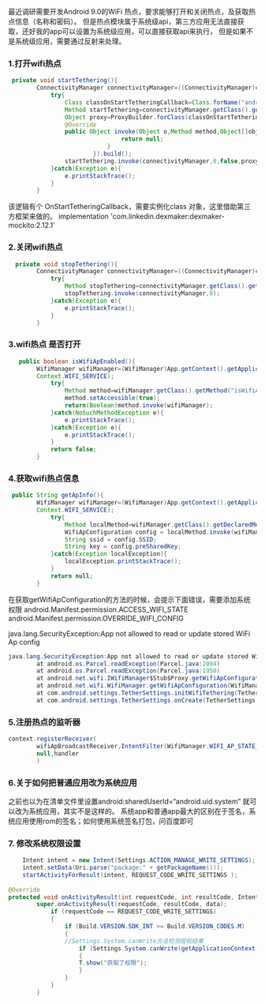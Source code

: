 最近调研需要开发Android 9.0的WiFi 热点，要求能够打开和关闭热点，及获取热点信息（名称和密码）。
但是热点模块属于系统级api，第三方应用无法直接获取，还好我的app可以设置为系统级应用，可以直接获取api来执行，
但是如果不是系统级应用，需要通过反射来处理。

### 1.打开wifi热点

```java
 private void startTethering(){
        ConnectivityManager connectivityManager=((ConnectivityManager)context.getSystemService(CONNECTIVITY_SERVICE));
            try{
                Class classOnStartTetheringCallback=Class.forName("android.net.ConnectivityManager$OnStartTetheringCallback");
                Method startTethering=connectivityManager.getClass().getDeclaredMethod("startTethering",int.class,boolean.class,classOnStartTetheringCallback);
                Object proxy=ProxyBuilder.forClass(classOnStartTetheringCallback).handler(new InvocationHandler(){
                @Override
                public Object invoke(Object o,Method method,Object[]objects)throws Throwable{
                                return null;
                            }
                        }).build();
                startTethering.invoke(connectivityManager,0,false,proxy);
            }catch(Exception e){
                e.printStackTrace();
            }
        }
```

该逻辑有个 OnStartTetheringCallback，需要实例化class 对象，这里借助第三方框架来做的。
implementation 'com.linkedin.dexmaker:dexmaker-mockito:2.12.1'

### 2.关闭wifi热点

```java
  private void stopTethering(){
        ConnectivityManager connectivityManager=((ConnectivityManager)context.getSystemService(CONNECTIVITY_SERVICE));
            try{
                Method stopTethering=connectivityManager.getClass().getDeclaredMethod("stopTethering",int.class);
                stopTethering.invoke(connectivityManager,0);
            }catch(Exception e){
                e.printStackTrace();
            }
        }
```
### 3.wifi热点 是否打开

```java
   public boolean isWifiApEnabled(){
        WifiManager wifiManager=(WifiManager)App.getContext().getApplicationContext().getSystemService(
        Context.WIFI_SERVICE);
            try{
                Method method=wifiManager.getClass().getMethod("isWifiApEnabled");
                method.setAccessible(true);
                return(Boolean)method.invoke(wifiManager);
            }catch(NoSuchMethodException e){
                e.printStackTrace();
            }catch(Exception e){
                e.printStackTrace();
            }
            return false;
        }
```

### 4.获取wifi热点信息

```java
 public String getApInfo(){
        WifiManager wifiManager=(WifiManager)App.getContext().getApplicationContext().getSystemService(
        Context.WIFI_SERVICE);
            try{
                Method localMethod=wifiManager.getClass().getDeclaredMethod("getWifiApConfiguration",new Class[0]);
                WifiApConfiguration config = localMethod.invoke(wifiManager);
                String ssid = config.SSID;
                String key = config.preSharedKey;
            }catch(Exception localException){
                localException.printStackTrace();
            }
            return null;
        }
```

在获取getWifiApConfiguration的方法的时候，会提示下面错误，需要添加系统权限
android.Manifest.permission.ACCESS_WIFI_STATE
android.Manifest.permission.OVERRIDE_WIFI_CONFIG

java.lang.SecurityException:App not allowed to read or update stored WiFi Ap config
```java
java.lang.SecurityException:App not allowed to read or update stored WiFi Ap config(uid=1000)
        at android.os.Parcel.readException(Parcel.java:2004)
        at android.os.Parcel.readException(Parcel.java:1950)
        at android.net.wifi.IWifiManager$Stub$Proxy.getWifiApConfiguration(IWifiManager.java:1769)
        at android.net.wifi.WifiManager.getWifiApConfiguration(WifiManager.java:2221)
        at com.android.settings.TetherSettings.initWifiTethering(TetherSettings.java:205)
        at com.android.settings.TetherSettings.onCreate(TetherSettings.java:171)
```

### 5.注册热点的监听器

```java
context.registerReceiver(
        wifiApBroadcastReceiver,IntentFilter(WifiManager.WIFI_AP_STATE_CHANGED_ACTION),
        null,handler
        )
```
### 6.关于如何把普通应用改为系统应用
之前也以为在清单文件里设置android:sharedUserId=“android.uid.system” 就可以改为系统应用，其实不是这样的。
系统app和普通app最大的区别在于签名，系统应用使用rom的签名；如何使用系统签名打包，问百度即可

### 7. 修改系统权限设置

```java
    Intent intent = new Intent(Settings.ACTION_MANAGE_WRITE_SETTINGS);
    intent.setData(Uri.parse("package:" + getPackageName()));
    startActivityForResult(intent, REQUEST_CODE_WRITE_SETTINGS );
    
@Override
protected void onActivityResult(int requestCode, int resultCode, Intent data)   {
        super.onActivityResult(requestCode, resultCode, data);
            if (requestCode == REQUEST_CODE_WRITE_SETTINGS)
            {
                if (Build.VERSION.SDK_INT >= Build.VERSION_CODES.M)
                {
                //Settings.System.canWrite方法检测授权结果
                    if (Settings.System.canWrite(getApplicationContext()))
                    {
                    T.show("获取了权限");
                    } 
                }
            }
        }
```